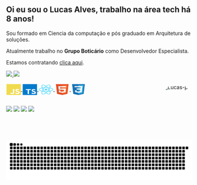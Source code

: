 ## Oi eu sou o Lucas Alves, trabalho na área tech há 8 anos!

<p>Sou formado em Ciencia da computação e pós graduado em Arquitetura de soluções.</p>
<p>Atualmente trabalho no <b>Grupo Boticário</b> como Desenvolvedor Especialista.</p>
<p>Estamos contratando <a href="https://grupoboticario.gupy.io/">clica aqui</a>.</p>

<div align="left">
  <a href="https://github.com/lcoalves">
  <img height="180em" src="https://github-readme-stats.vercel.app/api?username=lcoalves&show_icons=true&theme=dracula&include_all_commits=true&count_private=true"/>
  <img height="180em" src="https://github-readme-stats.vercel.app/api/top-langs/?username=lcoalves&layout=compact&langs_count=7&theme=dracula"/>
</div>
<div style="display: inline_block"><br>
  <img align="center" alt="Lucas-Js" height="30" width="40" src="https://raw.githubusercontent.com/devicons/devicon/master/icons/javascript/javascript-plain.svg">
  <img align="center" alt="Lucas-Ts" height="30" width="40" src="https://raw.githubusercontent.com/devicons/devicon/master/icons/typescript/typescript-plain.svg">
  <img align="center" alt="Lucas-React" height="30" width="40" src="https://raw.githubusercontent.com/devicons/devicon/master/icons/react/react-original.svg">
  <img align="center" alt="Lucas-HTML" height="30" width="40" src="https://raw.githubusercontent.com/devicons/devicon/master/icons/html5/html5-original.svg">
  <img align="center" alt="Lucas-CSS" height="30" width="40" src="https://raw.githubusercontent.com/devicons/devicon/master/icons/css3/css3-original.svg">
  <img align="right" alt="Lucas-pic" height="150" style="border-radius:50px;" src="https://avatars.githubusercontent.com/u/46606051?s=400&u=3752eb3b1de752cf1f3e3a25245357188beb75d1&v=4?width=676&height=676">
</div>
  
  ##
 
<div> 
  <a href="https://www.youtube.com/channel/UC1-3Z5z9eB9PEOpOT_iC8Bw" target="_blank"><img src="https://img.shields.io/badge/YouTube-FF0000?style=for-the-badge&logo=youtube&logoColor=white" target="_blank"></a>
  <a href="https://www.instagram.com/lucascoalves" target="_blank"><img src="https://img.shields.io/badge/-Instagram-%23E4405F?style=for-the-badge&logo=instagram&logoColor=white" target="_blank"></a>
  <a href = "mailto:lucascosta.lo77@gmail.com"><img src="https://img.shields.io/badge/-Gmail-%23333?style=for-the-badge&logo=gmail&logoColor=white" target="_blank"></a>
  <a href="https://www.linkedin.com/in/lucascoalves" target="_blank"><img src="https://img.shields.io/badge/-LinkedIn-%230077B5?style=for-the-badge&logo=linkedin&logoColor=white" target="_blank"></a> 
 
  ![Snake animation](https://github.com/lcoalves/lcoalves/blob/master/github-contribution-grid-snake.svg)
 
</div>
